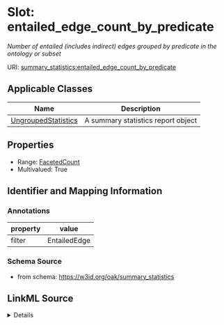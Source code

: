 # Slot: entailed_edge_count_by_predicate
_Number of entailed (includes indirect) edges grouped by predicate in the ontology or subset_


URI: [summary_statistics:entailed_edge_count_by_predicate](https://w3id.org/oaklib/summary_statistics.entailed_edge_count_by_predicate)



<!-- no inheritance hierarchy -->




## Applicable Classes

| Name | Description |
| --- | --- |
[UngroupedStatistics](UngroupedStatistics.md) | A summary statistics report object






## Properties

* Range: [FacetedCount](FacetedCount.md)
* Multivalued: True








## Identifier and Mapping Information





### Annotations

| property | value |
| --- | --- |
| filter | EntailedEdge || facet | Predicate |



### Schema Source


* from schema: https://w3id.org/oak/summary_statistics




## LinkML Source

<details>
```yaml
name: entailed_edge_count_by_predicate
annotations:
  filter:
    tag: filter
    value: EntailedEdge
  facet:
    tag: facet
    value: Predicate
description: Number of entailed (includes indirect) edges grouped by predicate in
  the ontology or subset
from_schema: https://w3id.org/oak/summary_statistics
rank: 1000
multivalued: true
alias: entailed_edge_count_by_predicate
owner: UngroupedStatistics
domain_of:
- UngroupedStatistics
slot_group: metadata_statistic_group
range: FacetedCount
inlined: true

```
</details>